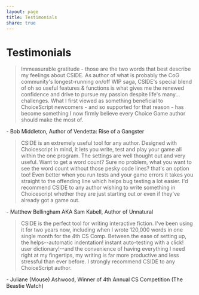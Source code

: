 ```yaml
---
layout: page
title: Testimonials
share: true
---
```


# Testimonials

> Immeasurable gratitude - those are the two words that best describe my feelings about CSIDE. As author of what is probably the CoG community's longest-running on/off WIP saga, CSIDE's special blend of oh so useful features & functions is what gives me the renewed confidence and drive to pursue my passion despite life's many... challenges. What I first viewed as something beneficial to ChoiceScript newcomers - and so supported for that reason - has become something I now firmly believe every Choice Game author should make the most of.

\- Bob Middleton, Author of Vendetta: Rise of a Gangster

> CSIDE is an extremely useful tool for any author. Designed with Choicescript in mind, it lets you write, test and play your game all within the one program. The settings are well thought out and very useful. Want to get a word count? Sure no problem, what you want to see the word count without those pesky code lines? that's an option too! Even better when you run tests and your game errors it takes you straight to the offending line which helps bug testing a lot easier. I'd recommend CSIDE to any author wishing to write something in Choicescript whether they are just starting out or even if they've already got a game out.

\- Matthew Bellingham AKA Sam Kabell, Author of Unnatural

> CSIDE is the perfect tool for writing interactive fiction. I've been using it for two years now, including when I wrote 120,000 words in one single month for the 4th CS Comp. Between the ease of setting up, the helps--automatic indentation! instant auto-testing with a click! user dictionary!--and the convenience of having everything I need right at my fingertips, my writing is far more productive and less stressful than ever before. I strongly recommend CSIDE to any ChoiceScript author.

\- Juliane (Mouse) Ashwood, Winner of 4th Annual CS Competition (The Beastie Watch)
